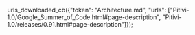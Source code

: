 urls_downloaded_cb({"token": "Architecture.md", "urls": ["Pitivi-1.0/Google_Summer_of_Code.html#page-description", "Pitivi-1.0/releases/0.91.html#page-description"]});